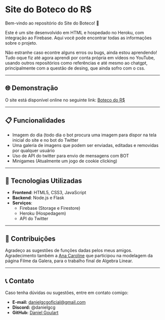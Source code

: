 # Site do Boteco do R$

Bem-vindo ao repositório do Site do Boteco! 🌟

Este é um site desenvolvido em HTML e hospedado no Heroku, com integração ao Firebase. Aqui você pode encontrar todas as informações sobre o projeto.

Não estranhe caso econtre alguns erros ou bugs, ainda estou aprendendo!
Tudo oque fiz até agora aprendi por conta própria em vídeos no YouTube, usando outros repositórios como referências e até mesmo ao chatgpt, principalmente com a questão de desing, que ainda sofro com o css.

---

## 🌐 Demonstração

O site está disponível online no seguinte link:
[Boteco do R$](https://www.boteco.live)

---

## 📋 Funcionalidades

- Imagem do dia (todo dia o bot procura uma imagem para dispor na tela inicial do site e no bot do Twitter
- Uma galeria de imagens que podem ser enviadas, editadas e removidas por qualquer usuário
- Uso de API do twitter para envio de mensagens com BOT
- Minigames (Atualmente um jogo de cookie clicking)

---

## 🚀 Tecnologias Utilizadas

- **Frontend**: HTML5, CSS3, JavaScript
- **Backend**: Node.js e Flask
- **Serviços**:
  - Firebase (Storage e Firestore)
  - Heroku (Hospedagem)
  - API do Twitter

---

## 🤝 Contribuições

Agradeço as sugestões de funções dadas pelos meus amigos.
Agradecimento também a [Ana Caroline](https://github.com/acarolls) que participou na modelagem
da página Filme da Galera, para o trabalho final de Algebra Linear.

---

## 📞 Contato

Caso tenha dúvidas ou sugestões, entre em contato comigo:
- **E-mail:** danielgcgoficial@gmail.com
- **Discord:** @danielgcg
- **GitHub:** [Daniel Goulart](https://github.com/danielgcg)

